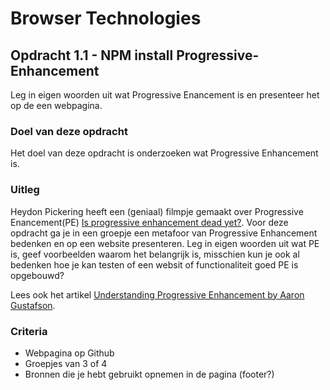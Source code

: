 # Browser Technologies
## Opdracht 1.1 - NPM install Progressive-Enhancement
Leg in eigen woorden uit wat Progressive Enancement is en presenteer het op de een webpagina. 

### Doel van deze opdracht
Het doel van deze opdracht is onderzoeken wat Progressive Enhancement is. 


### Uitleg

Heydon Pickering heeft een (geniaal) filmpje gemaakt over Progressive Enancement(PE) [Is progressive enhancement dead yet?](https://briefs.video/videos/is-progressive-enhancement-dead-yet/). Voor deze opdracht ga je in een groepje een metafoor van Progressive Enhancement bedenken en op een website presenteren. Leg in eigen woorden uit wat PE is, geef voorbeelden waarom het belangrijk is, misschien kun je ook al bedenken hoe je kan testen of een websit of functionaliteit goed PE is opgebouwd?  

Lees ook het artikel [Understanding Progressive Enhancement by Aaron Gustafson](https://alistapart.com/article/understandingprogressiveenhancement). 

### Criteria

- Webpagina op Github
- Groepjes van 3 of 4
- Bronnen die je hebt gebruikt opnemen in de pagina (footer?)